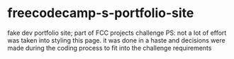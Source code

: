 # freecodecamp-s-portfolio-site
fake dev portfolio site; part of FCC projects challenge
PS: not a lot of effort was taken into styling this page. it was done in a haste and decisions were made during the coding process to fit into the challenge requirements
